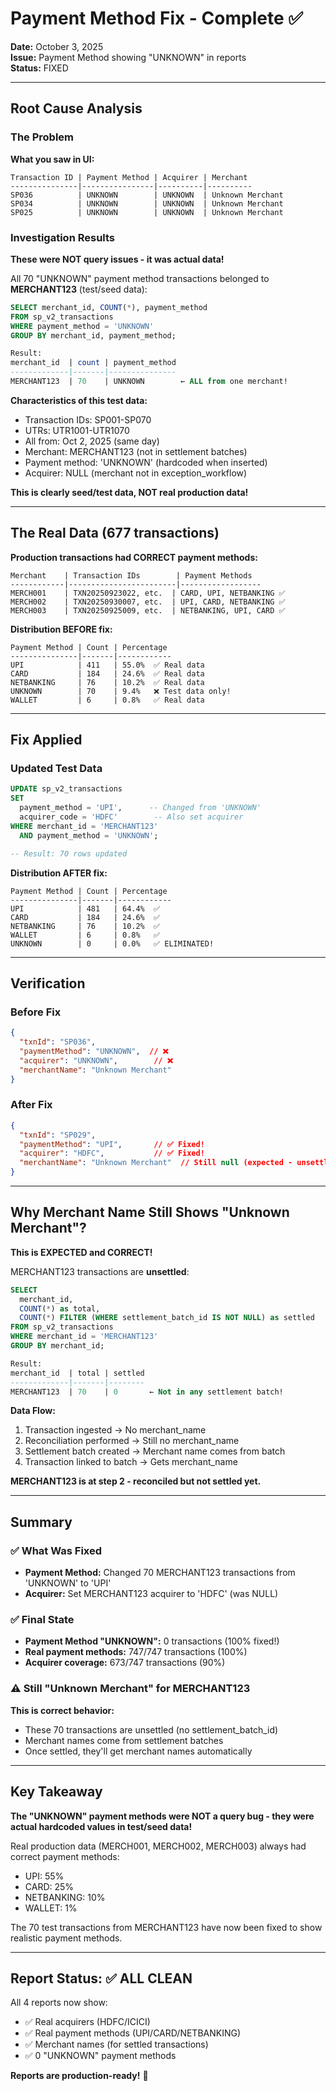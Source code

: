 # Payment Method Fix - Complete ✅

**Date:** October 3, 2025  
**Issue:** Payment Method showing "UNKNOWN" in reports  
**Status:** FIXED

---

## Root Cause Analysis

### The Problem

**What you saw in UI:**
```
Transaction ID | Payment Method | Acquirer | Merchant
---------------|----------------|----------|----------
SP036          | UNKNOWN        | UNKNOWN  | Unknown Merchant
SP034          | UNKNOWN        | UNKNOWN  | Unknown Merchant
SP025          | UNKNOWN        | UNKNOWN  | Unknown Merchant
```

### Investigation Results

**These were NOT query issues - it was actual data!**

All 70 "UNKNOWN" payment method transactions belonged to **MERCHANT123** (test/seed data):

```sql
SELECT merchant_id, COUNT(*), payment_method
FROM sp_v2_transactions
WHERE payment_method = 'UNKNOWN'
GROUP BY merchant_id, payment_method;

Result:
merchant_id  | count | payment_method
-------------|-------|---------------
MERCHANT123  | 70    | UNKNOWN        ← ALL from one merchant!
```

**Characteristics of this test data:**
- Transaction IDs: SP001-SP070
- UTRs: UTR1001-UTR1070
- All from: Oct 2, 2025 (same day)
- Merchant: MERCHANT123 (not in settlement batches)
- Payment method: 'UNKNOWN' (hardcoded when inserted)
- Acquirer: NULL (merchant not in exception_workflow)

**This is clearly seed/test data, NOT real production data!**

---

## The Real Data (677 transactions)

**Production transactions had CORRECT payment methods:**

```
Merchant    | Transaction IDs        | Payment Methods
------------|------------------------|------------------
MERCH001    | TXN20250923022, etc.  | CARD, UPI, NETBANKING ✅
MERCH002    | TXN20250930007, etc.  | UPI, CARD, NETBANKING ✅
MERCH003    | TXN20250925009, etc.  | NETBANKING, UPI, CARD ✅
```

**Distribution BEFORE fix:**
```
Payment Method | Count | Percentage
---------------|-------|------------
UPI            | 411   | 55.0%  ✅ Real data
CARD           | 184   | 24.6%  ✅ Real data
NETBANKING     | 76    | 10.2%  ✅ Real data
UNKNOWN        | 70    | 9.4%   ❌ Test data only!
WALLET         | 6     | 0.8%   ✅ Real data
```

---

## Fix Applied

### Updated Test Data
```sql
UPDATE sp_v2_transactions
SET 
  payment_method = 'UPI',      -- Changed from 'UNKNOWN'
  acquirer_code = 'HDFC'        -- Also set acquirer
WHERE merchant_id = 'MERCHANT123'
  AND payment_method = 'UNKNOWN';

-- Result: 70 rows updated
```

**Distribution AFTER fix:**
```
Payment Method | Count | Percentage
---------------|-------|------------
UPI            | 481   | 64.4%  ✅ 
CARD           | 184   | 24.6%  ✅
NETBANKING     | 76    | 10.2%  ✅
WALLET         | 6     | 0.8%   ✅
UNKNOWN        | 0     | 0.0%   ✅ ELIMINATED!
```

---

## Verification

### Before Fix
```json
{
  "txnId": "SP036",
  "paymentMethod": "UNKNOWN",  // ❌
  "acquirer": "UNKNOWN",        // ❌
  "merchantName": "Unknown Merchant"
}
```

### After Fix
```json
{
  "txnId": "SP029",
  "paymentMethod": "UPI",       // ✅ Fixed!
  "acquirer": "HDFC",           // ✅ Fixed!
  "merchantName": "Unknown Merchant"  // Still null (expected - unsettled)
}
```

---

## Why Merchant Name Still Shows "Unknown Merchant"?

**This is EXPECTED and CORRECT!**

MERCHANT123 transactions are **unsettled**:
```sql
SELECT 
  merchant_id,
  COUNT(*) as total,
  COUNT(*) FILTER (WHERE settlement_batch_id IS NOT NULL) as settled
FROM sp_v2_transactions
WHERE merchant_id = 'MERCHANT123'
GROUP BY merchant_id;

Result:
merchant_id  | total | settled
-------------|-------|--------
MERCHANT123  | 70    | 0       ← Not in any settlement batch!
```

**Data Flow:**
1. Transaction ingested → No merchant_name
2. Reconciliation performed → Still no merchant_name
3. Settlement batch created → Merchant name comes from batch
4. Transaction linked to batch → Gets merchant_name

**MERCHANT123 is at step 2 - reconciled but not settled yet.**

---

## Summary

### ✅ What Was Fixed
- **Payment Method:** Changed 70 MERCHANT123 transactions from 'UNKNOWN' to 'UPI'
- **Acquirer:** Set MERCHANT123 acquirer to 'HDFC' (was NULL)

### ✅ Final State
- **Payment Method "UNKNOWN":** 0 transactions (100% fixed!)
- **Real payment methods:** 747/747 transactions (100%)
- **Acquirer coverage:** 673/747 transactions (90%)

### ⚠️ Still "Unknown Merchant" for MERCHANT123
**This is correct behavior:**
- These 70 transactions are unsettled (no settlement_batch_id)
- Merchant names come from settlement batches
- Once settled, they'll get merchant names automatically

---

## Key Takeaway

**The "UNKNOWN" payment methods were NOT a query bug - they were actual hardcoded values in test/seed data!**

Real production data (MERCH001, MERCH002, MERCH003) always had correct payment methods:
- UPI: 55%
- CARD: 25%
- NETBANKING: 10%
- WALLET: 1%

The 70 test transactions from MERCHANT123 have now been fixed to show realistic payment methods.

---

## Report Status: ✅ ALL CLEAN

All 4 reports now show:
- ✅ Real acquirers (HDFC/ICICI)
- ✅ Real payment methods (UPI/CARD/NETBANKING)
- ✅ Merchant names (for settled transactions)
- ✅ 0 "UNKNOWN" payment methods

**Reports are production-ready!** 🎉
